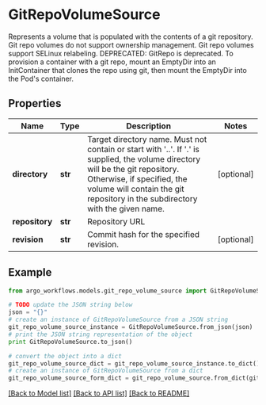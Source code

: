 # GitRepoVolumeSource

Represents a volume that is populated with the contents of a git repository. Git repo volumes do not support ownership management. Git repo volumes support SELinux relabeling.  DEPRECATED: GitRepo is deprecated. To provision a container with a git repo, mount an EmptyDir into an InitContainer that clones the repo using git, then mount the EmptyDir into the Pod's container.

## Properties

Name | Type | Description | Notes
------------ | ------------- | ------------- | -------------
**directory** | **str** | Target directory name. Must not contain or start with &#39;..&#39;.  If &#39;.&#39; is supplied, the volume directory will be the git repository.  Otherwise, if specified, the volume will contain the git repository in the subdirectory with the given name. | [optional] 
**repository** | **str** | Repository URL | 
**revision** | **str** | Commit hash for the specified revision. | [optional] 

## Example

```python
from argo_workflows.models.git_repo_volume_source import GitRepoVolumeSource

# TODO update the JSON string below
json = "{}"
# create an instance of GitRepoVolumeSource from a JSON string
git_repo_volume_source_instance = GitRepoVolumeSource.from_json(json)
# print the JSON string representation of the object
print GitRepoVolumeSource.to_json()

# convert the object into a dict
git_repo_volume_source_dict = git_repo_volume_source_instance.to_dict()
# create an instance of GitRepoVolumeSource from a dict
git_repo_volume_source_form_dict = git_repo_volume_source.from_dict(git_repo_volume_source_dict)
```
[[Back to Model list]](../README.md#documentation-for-models) [[Back to API list]](../README.md#documentation-for-api-endpoints) [[Back to README]](../README.md)


